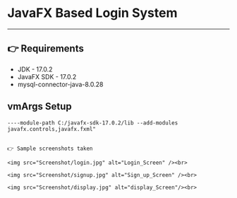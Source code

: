# JavaFX Based Login System

---

## 👉 Requirements

- JDK - 17.0.2
- JavaFX SDK - 17.0.2
- mysql-connector-java-8.0.28

## vmArgs Setup

```
----module-path C:/javafx-sdk-17.0.2/lib --add-modules javafx.controls,javafx.fxml"


👉 Sample screenshots taken

<img src="Screenshot/login.jpg" alt="Login_Screen" /><br>

<img src="Screenshot/signup.jpg" alt="Sign_up_Screen" /><br>

<img src="Screenshot/display.jpg" alt="display_Screen"/><br>
